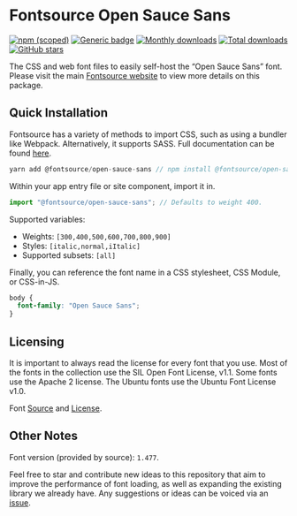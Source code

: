 # Fontsource Open Sauce Sans

[![npm (scoped)](https://img.shields.io/npm/v/@fontsource/open-sauce-sans?color=brightgreen)](https://www.npmjs.com/package/@fontsource/open-sauce-sans) [![Generic badge](https://img.shields.io/badge/fontsource-passing-brightgreen)](https://github.com/fontsource/fontsource) [![Monthly downloads](https://badgen.net/npm/dm/@fontsource/open-sauce-sans)](https://github.com/fontsource/fontsource) [![Total downloads](https://badgen.net/npm/dt/@fontsource/open-sauce-sans)](https://github.com/fontsource/fontsource) [![GitHub stars](https://img.shields.io/github/stars/fontsource/fontsource.svg?style=social&label=Star)](https://github.com/fontsource/fontsource/stargazers)

The CSS and web font files to easily self-host the “Open Sauce Sans” font. Please visit the main [Fontsource website](https://fontsource.org/fonts/open-sauce-sans) to view more details on this package.

## Quick Installation

Fontsource has a variety of methods to import CSS, such as using a bundler like Webpack. Alternatively, it supports SASS. Full documentation can be found [here](https://fontsource.org/docs/introduction).

```javascript
yarn add @fontsource/open-sauce-sans // npm install @fontsource/open-sauce-sans
```

Within your app entry file or site component, import it in.

```javascript
import "@fontsource/open-sauce-sans"; // Defaults to weight 400.
```

Supported variables:

- Weights: `[300,400,500,600,700,800,900]`
- Styles: `[italic,normal,iItalic]`
- Supported subsets: `[all]`

Finally, you can reference the font name in a CSS stylesheet, CSS Module, or CSS-in-JS.

```css
body {
  font-family: "Open Sauce Sans";
}
```



## Licensing

It is important to always read the license for every font that you use.
Most of the fonts in the collection use the SIL Open Font License, v1.1. Some fonts use the Apache 2 license. The Ubuntu fonts use the Ubuntu Font License v1.0.

Font [Source](https://github.com/marcologous/Open-Sauce-Fonts) and [License](https://github.com/marcologous/Open-Sauce-Fonts/blob/master/Open%20Sauce%20Sans%20OFL.txt).

## Other Notes

Font version (provided by source): `1.477`.

Feel free to star and contribute new ideas to this repository that aim to improve the performance of font loading, as well as expanding the existing library we already have. Any suggestions or ideas can be voiced via an [issue](https://github.com/fontsource/fontsource/issues).

